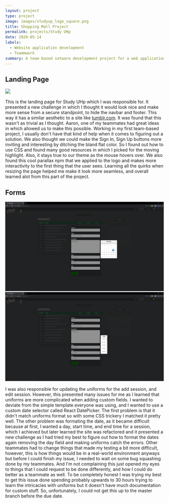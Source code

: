 ```yaml
---
layout: project
type: project
image: images/studyup_logo_square.png
title: Shopping Mall Project
permalink: projects/Study UHp
date: 2020-05-14
labels:
  - Website application development
  - Teammwork
summary: A team based sotware development project for a web application that helps students find tutor sessions, and teach others.
---
```


## Landing Page

<img class="ui large floated center rounded image" src="/images/Landingpage.PNG">

This is the landing page for Study UHp which I was responsible for. It presented a new challenge in which I thought it would look nice and make more sense from a secure standpoint, to hide the navbar and footer. This way it has a similar aesthetic to a site like [tumblr.com](https://www.tumblr.com/). It was found that this wasn't as trivial as I thought. Aaron, one of my teammates had great ideas in which allowed us to make this possible. Working in my first team-based project, I usually don't have that kind of help when it comes to figuring out a solution. We also thought we could make the Sign In, Sign Up buttons more inviting and interesting by ditching the bland flat color. So I found out how to use CSS and found many good resources in which I picked for the moving highlight. Also, it stays true to our theme as the mouse hovers over. We also found this cool parallax npm that we applied to the logo and makes more interactivity to the first thing that the user sees. Learning all the quirks when resizing the page helped me make it look more seamless, and overall learned alot from this part of the project.  


## Forms

<img class="ui massive floated center rounded image" src="/images/dayPick.PNG">
<img class="ui massive floated center rounded image" src="/images/timePick.PNG">

I was also responsible for updating the uniforms for the add session, and edit session. However, this presented many issues for me as I learned that uniforms are more complicated when adding custom fields. I wanted to deviate from the simple template everyone was using, and I wanted to use a custom date selector called React DatePicker. The first problem is that it didn't match uniforms format so with some CSS trickery I matched it pretty well. The other problem was formating the date, as it became difficult because at first, I wanted a day, start time, and end time for a session, which I achieved but later learned the site was refactored and it presented a new challenge as I had tried my best to figure out how to format the dates again removing the day field and making uniforms catch the errors. Other teammates had to change things that made my testing a bit more difficult, however, this is how things would be in a real-world environment anyways but before I could finish my issue, I needed to wait on some bug squashing done by my teammates. And I'm not complaining this just opened my eyes to things that I could request to be done differently, and how I could do better as a teammate as well. To be completely honest I was trying my best to get this issue done spending probably upwards to 30 hours trying to learn the intricacies with uniforms but it doesn't have much documentation for custom stuff. So, unfortunately, I could not get this up to the master branch before the due date.   

